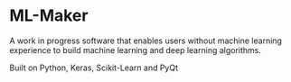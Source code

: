 # ML-Maker

A work in progress software that enables users without machine
learning experience to build machine learning and deep learning algorithms.

Built on Python, Keras, Scikit-Learn and PyQt
